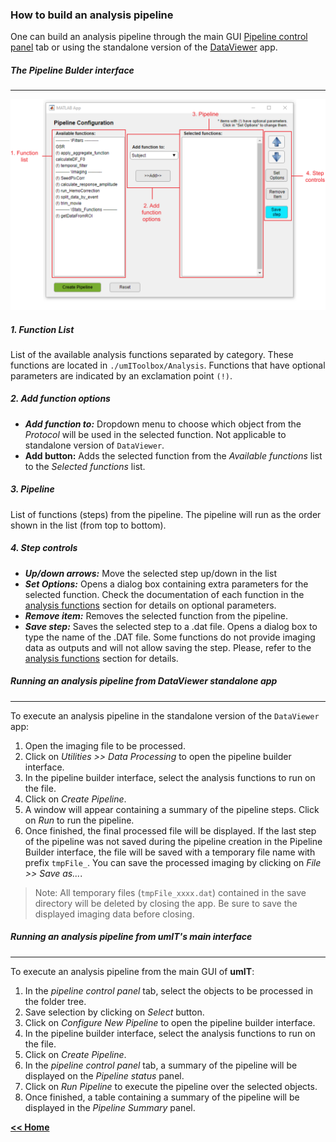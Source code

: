 ### How to build an analysis pipeline

One can build an analysis pipeline through the main GUI [Pipeline control panel](/pipeline_tab.md) tab or using the standalone version of the [DataViewer](/dataviewer.md) app.
##### The Pipeline Bulder interface
___   

![pipelineBuilderGUI](/assets/img/pipelinebuilder_mainFig.png)

##### 1. Function List
List of the available analysis functions separated by category. These functions are located in ```./umIToolbox/Analysis```.
Functions that have optional parameters are indicated by an exclamation point ```(!)```.

##### 2. Add function options
* ***Add function to:*** Dropdown menu to choose which object from the *Protocol* will be used in the selected function. Not applicable to standalone version of ```DataViewer```.
* **Add button:** Adds the selected function from the *Available functions* list to the *Selected functions* list.

##### 3. Pipeline
List of functions (steps) from the pipeline. The pipeline will run as the order shown in the list (from top to bottom).

##### 4. Step controls
* ***Up/down arrows:*** Move the selected step up/down in the list
* ***Set Options:*** Opens a dialog box containing extra parameters for the selected function. Check the documentation of each function in the [analysis functions](/index.md/#analysisfunctions) section for details on optional parameters.
* ***Remove item:*** Removes the selected function from the pipeline.
* ***Save step:*** Saves the selected step to a .dat file. Opens a dialog box to type the name of the .DAT file. Some functions do not provide imaging data as outputs and will not allow saving the step. Please, refer to the [analysis functions](/index.md/#analysisfunctions) section for details.

##### Running an analysis pipeline from *DataViewer* standalone app
___   

To execute an analysis pipeline in the standalone version of the ```DataViewer``` app:
1. Open the imaging file to be processed.
2. Click on *Utilities >> Data Processing* to open the pipeline builder interface.
3. In the pipeline builder interface, select the analysis functions to run on the file.
4. Click on *Create Pipeline*. 
5. A window will appear containing a summary of the pipeline steps. Click on *Run* to run the pipeline.
6. Once finished, the final processed file will be displayed. If the last step of the pipeline was not saved during the pipeline creation in the Pipeline Builder interface, the file will be saved with a temporary file name with prefix ```tmpFile_```. You can save the processed imaging by clicking on *File >> Save as...*. 


> Note: All temporary files (```tmpFile_xxxx.dat```) contained in the save directory will be deleted by closing the app. Be sure to save the displayed imaging data before closing.


##### Running an analysis pipeline from umIT's main interface
___  

To execute an analysis pipeline from the main GUI of **umIT**:

1. In the *pipeline control panel* tab, select the objects to be processed in the folder tree.
2. Save selection by clicking on *Select* button.
3. Click on *Configure New Pipeline* to open the pipeline builder interface.
2. In the pipeline builder interface, select the analysis functions to run on the file.
3. Click on *Create Pipeline*. 
4. In the *pipeline control panel* tab, a summary of the pipeline will be displayed on the *Pipeline status* panel.
5. Click on *Run Pipeline* to execute the pipeline over the selected objects.
6. Once finished, a table containing a summary of the pipeline will be displayed in the *Pipeline Summary* panel.














[**<< Home**](/index.md)

